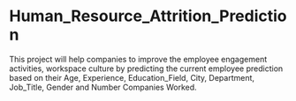 # Human_Resource_Attrition_Prediction
This project will help companies to improve the employee engagement activities, workspace culture by predicting the current employee prediction based on their Age, Experience, Education_Field, City, Department, Job_Title, Gender and Number Companies Worked.

